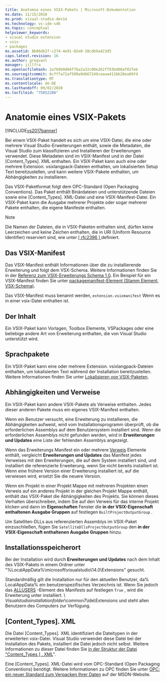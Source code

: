 ```yaml
---
title: Anatomie eines VSIX-Pakets | Microsoft-Dokumentation
ms.date: 11/15/2016
ms.prod: visual-studio-dev14
ms.technology: vs-ide-sdk
ms.topic: conceptual
helpviewer_keywords:
- visual studio extension
- vsix
- packages
ms.assetid: 8b86d62f-c274-4e91-82e0-38cdb9a423d5
caps.latest.revision: 16
ms.author: gregvanl
manager: jillfra
ms.openlocfilehash: 2a769b0d04f76a2a32c00e262ff03b400af02feb
ms.sourcegitcommit: 6cfffa72af599a9d667249caaaa411bb28ea69fd
ms.translationtype: MT
ms.contentlocale: de-DE
ms.lasthandoff: 09/02/2020
ms.locfileid: "75852286"
---
```

# <a name="anatomy-of-a-vsix-package"></a>Anatomie eines VSIX-Pakets
[!INCLUDE[vs2017banner](../includes/vs2017banner.md)]

Bei einem VSIX-Paket handelt es sich um eine VSIX-Datei, die eine oder mehrere Visual Studio-Erweiterungen enthält, sowie die Metadaten, die Visual Studio zum klassifizieren und Installieren der Erweiterungen verwendet. Diese Metadaten sind im VSIX-Manifest und in der Datei [Content_Types]. XML enthalten. Ein VSIX-Paket kann auch eine oder mehrere Extension. vsixlangpack-Dateien enthalten, um lokalisierten Setup Text bereitzustellen, und kann weitere VSIX-Pakete enthalten, um Abhängigkeiten zu installieren.  
  
 Das VSIX-Paketformat folgt dem OPC-Standard (Open Packaging Conventions). Das Paket enthält Binärdateien und unterstützende Dateien sowie eine [Content_Types]. XML-Datei und eine VSIX-Manifest-Datei. Ein VSIX-Paket kann die Ausgabe mehrerer Projekte oder sogar mehrerer Pakete enthalten, die eigene Manifeste enthalten.  
  
> [!NOTE]
> Die Namen der Dateien, die in VSIX-Paketen enthalten sind, dürfen keine Leerzeichen und keine Zeichen enthalten, die in URI (Uniform Resource Identifier) reserviert sind, wie unter [ \[ rfc2396 \] ](https://go.microsoft.com/fwlink/?LinkId=90339)definiert.  
  
## <a name="the-vsix-manifest"></a>Das VSIX-Manifest  
 Das VSIX-Manifest enthält Informationen über die zu installierende Erweiterung und folgt dem VSX-Schema. Weitere Informationen finden Sie in der [Referenz zum VSIX-Erweiterungs Schema 1,0](https://msdn.microsoft.com/76e410ec-b1fb-4652-ac98-4a4c52e09a2b). Ein Beispiel für ein VSIX-Manifest finden Sie unter [packagemanifest-Element (Stamm Element, VSX-Schema)](https://msdn.microsoft.com/f8ae42ba-775a-4d2b-976a-f556e147f187).  
  
 Das VSIX-Manifest muss benannt werden, `extension.vsixmanifest` Wenn es in einer vsix-Datei enthalten ist.  
  
## <a name="the-content"></a>Der Inhalt  
 Ein VSIX-Paket kann Vorlagen, Toolbox Elemente, VSPackages oder eine beliebige andere Art von Erweiterung enthalten, die von Visual Studio unterstützt wird.  
  
## <a name="language-packs"></a>Sprachpakete  
 Ein VSIX-Paket kann eine oder mehrere Extension. vsixlangpack-Dateien enthalten, um lokalisierten Text während der Installation bereitzustellen. Weitere Informationen finden Sie unter [Lokalisieren von VSIX-Paketen](../extensibility/localizing-vsix-packages.md).  
  
## <a name="dependencies-and-references"></a>Abhängigkeiten und Verweise  
 Ein VSIX-Paket kann andere VSIX-Pakete als Verweise enthalten. Jedes dieser anderen Pakete muss ein eigenes VSIX-Manifest enthalten.  
  
 Wenn ein Benutzer versucht, eine Erweiterung zu installieren, die Abhängigkeiten aufweist, wird vom Installationsprogramm überprüft, ob die erforderlichen Assemblys auf dem Benutzersystem installiert sind. Wenn die erforderlichen Assemblys nicht gefunden werden, wird in **Erweiterungen und Updates** eine Liste der fehlenden Assemblys angezeigt.  
  
 Wenn das Erweiterungs Manifest ein oder mehrere [Verweis](https://msdn.microsoft.com/32c52934-e81e-4b53-8cb6-4df45ef7bfa8) Elemente enthält, vergleicht **Erweiterungen und Updates** das Manifest jedes Verweises mit den Erweiterungen, die auf dem System installiert sind, und installiert die referenzierte Erweiterung, wenn Sie nicht bereits installiert ist. Wenn eine frühere Version einer Erweiterung installiert ist, auf die verwiesen wird, ersetzt Sie die neuere Version.  
  
 Wenn ein Projekt in einer Projekt Mappe mit mehreren Projekten einen Verweis auf ein anderes Projekt in der gleichen Projekt Mappe enthält, enthält das VSIX-Paket die Abhängigkeiten des Projekts. Sie können dieses Verhalten überschreiben, indem Sie auf den Verweis für das interne Projekt klicken und dann im **Eigenschaften** Fenster die **in der VSIX-Eigenschaft enthaltenen Ausgabe Gruppen** auf festlegen `BuiltProjectOutputGroup` .  
  
 Um Satelliten-DLLs aus referenzierten Assemblys im VSIX-Paket einzuschließen, fügen Sie `SatelliteDllsProjectOutputGroup` den **in der VSIX-Eigenschaft enthaltenen Ausgabe Gruppen** hinzu.  
  
## <a name="installation-location"></a>Installationsspeicherort  
 Bei der Installation wird durch **Erweiterungen und Updates** nach dem Inhalt des VSIX-Pakets in einem Ordner unter "%LocalAppData%\microsoft\visualstudio\14.0\Extensions" gesucht.  
  
 Standardmäßig gilt die Installation nur für den aktuellen Benutzer, da% LocalAppData% ein benutzerspezifisches Verzeichnis ist. Wenn Sie jedoch das [ALLUSERS](https://msdn.microsoft.com/ac817f50-3276-4ddb-b467-8bbb1432455b) -Element des Manifests auf festlegen `True` , wird die Erweiterung unter installiert. \\ *Visualstudioinstallationfolder*\common7\ide\Extensions und steht allen Benutzern des Computers zur Verfügung.  
  
## <a name="content_typesxml"></a>[Content_Types]. XML  
 Die Datei [Content_Types]. XML identifiziert die Dateitypen in der erweiterten vsix-Datei. Visual Studio verwendet diese Datei bei der Installation des Pakets, installiert die Datei jedoch nicht selbst. Weitere Informationen zu dieser Datei finden Sie [in der Struktur der Datei "Content_Types \] . XML](../extensibility/the-structure-of-the-content-types-dot-xml-file.md)".  
  
 Eine [Content_Types]. XML-Datei wird vom OPC-Standard (Open Packaging Conventions) benötigt. Weitere Informationen zu OPC finden Sie unter [OPC: ein neuer Standard zum Verpacken Ihrer Daten](https://msdn.microsoft.com/magazine/cc163372.aspx) auf der MSDN-Website.
